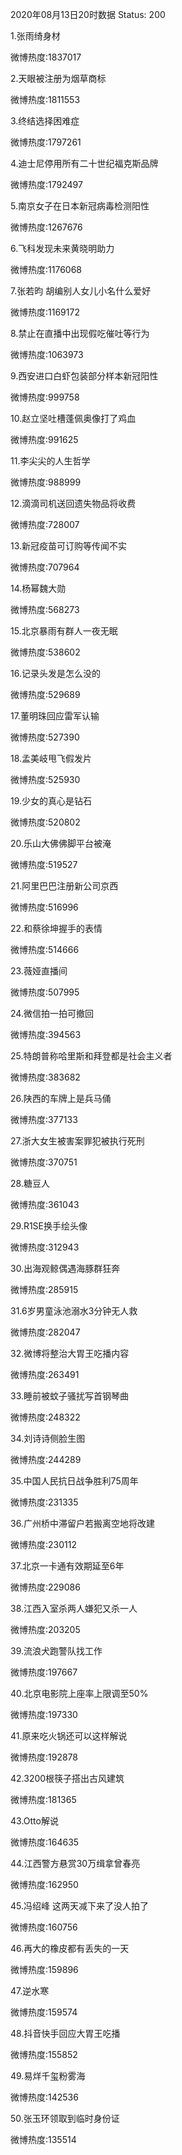 2020年08月13日20时数据
Status: 200

1.张雨绮身材

微博热度:1837017

2.天眼被注册为烟草商标

微博热度:1811553

3.终结选择困难症

微博热度:1797261

4.迪士尼停用所有二十世纪福克斯品牌

微博热度:1792497

5.南京女子在日本新冠病毒检测阳性

微博热度:1267676

6.飞科发现未来黄晓明助力

微博热度:1176068

7.张若昀 胡编别人女儿小名什么爱好

微博热度:1169172

8.禁止在直播中出现假吃催吐等行为

微博热度:1063973

9.西安进口白虾包装部分样本新冠阳性

微博热度:999758

10.赵立坚吐槽蓬佩奥像打了鸡血

微博热度:991625

11.李尖尖的人生哲学

微博热度:988999

12.滴滴司机送回遗失物品将收费

微博热度:728007

13.新冠疫苗可订购等传闻不实

微博热度:707964

14.杨幂魏大勋

微博热度:568273

15.北京暴雨有群人一夜无眠

微博热度:538602

16.记录头发是怎么没的

微博热度:529689

17.董明珠回应雷军认输

微博热度:527390

18.孟美岐甩飞假发片

微博热度:525930

19.少女的真心是钻石

微博热度:520802

20.乐山大佛佛脚平台被淹

微博热度:519527

21.阿里巴巴注册新公司京西

微博热度:516996

22.和蔡徐坤握手的表情

微博热度:514666

23.薇娅直播间

微博热度:507995

24.微信拍一拍可撤回

微博热度:394563

25.特朗普称哈里斯和拜登都是社会主义者

微博热度:383682

26.陕西的车牌上是兵马俑

微博热度:377133

27.浙大女生被害案罪犯被执行死刑

微博热度:370751

28.糖豆人

微博热度:361043

29.R1SE换手绘头像

微博热度:312943

30.出海观鲸偶遇海豚群狂奔

微博热度:285915

31.6岁男童泳池溺水3分钟无人救

微博热度:282047

32.微博将整治大胃王吃播内容

微博热度:263491

33.睡前被蚊子骚扰写首钢琴曲

微博热度:248322

34.刘诗诗侧脸生图

微博热度:244289

35.中国人民抗日战争胜利75周年

微博热度:231335

36.广州桥中滞留户若搬离空地将改建

微博热度:230112

37.北京一卡通有效期延至6年

微博热度:229086

38.江西入室杀两人嫌犯又杀一人

微博热度:203205

39.流浪犬跑警队找工作

微博热度:197667

40.北京电影院上座率上限调至50%

微博热度:197330

41.原来吃火锅还可以这样解说

微博热度:192878

42.3200根筷子搭出古风建筑

微博热度:181365

43.Otto解说

微博热度:164635

44.江西警方悬赏30万缉拿曾春亮

微博热度:162950

45.冯绍峰 这两天减下来了没人拍了

微博热度:160756

46.再大的橡皮都有丢失的一天

微博热度:159896

47.逆水寒

微博热度:159574

48.抖音快手回应大胃王吃播

微博热度:155852

49.易烊千玺粉雾海

微博热度:142536

50.张玉环领取到临时身份证

微博热度:135514

